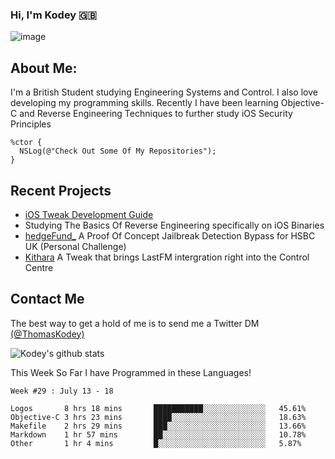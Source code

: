 ### Hi, I'm Kodey 🇬🇧
![image](https://kodeycodesstuff.tech/memoji.jpg)

## About Me:
I'm a British Student studying Engineering Systems and Control. I also love developing my programming skills.
Recently I have been learning Objective-C and Reverse Engineering Techniques to further study iOS Security Principles

```objc
%ctor {
  NSLog(@"Check Out Some Of My Repositories");  
}
```

## Recent Projects
- [iOS Tweak Development Guide](https://kodeycodesstuff.tech/guide)
- Studying The Basics Of Reverse Engineering specifically on iOS Binaries
- [hedgeFund_](https://github.com/KodeyThomas/hedgeFund) A Proof Of Concept Jailbreak Detection Bypass for HSBC UK (Personal Challenge)
- [Kithara](https://github.com/KodeyThomas/Kithara) A Tweak that brings LastFM intergration right into the Control Centre

## Contact Me
The best way to get a hold of me is to send me a Twitter DM [(@ThomasKodey)](https://twitter.com/ThomasKodey)

![Kodey's github stats](https://githubstats.kodeythomas.vercel.app/api?username=KodeyThomas)

This Week So Far I have Programmed in these Languages!
<!--START_SECTION:waka-->
```text
Week #29 : July 13 - 18

Logos       8 hrs 18 mins       ███████████░░░░░░░░░░░░░░   45.61% 
Objective-C 3 hrs 23 mins       ████░░░░░░░░░░░░░░░░░░░░░   18.63% 
Makefile    2 hrs 29 mins       ███░░░░░░░░░░░░░░░░░░░░░░   13.66% 
Markdown    1 hr 57 mins        ██░░░░░░░░░░░░░░░░░░░░░░░   10.78% 
Other       1 hr 4 mins         █░░░░░░░░░░░░░░░░░░░░░░░░   5.87%
```
<!--END_SECTION:waka-->
